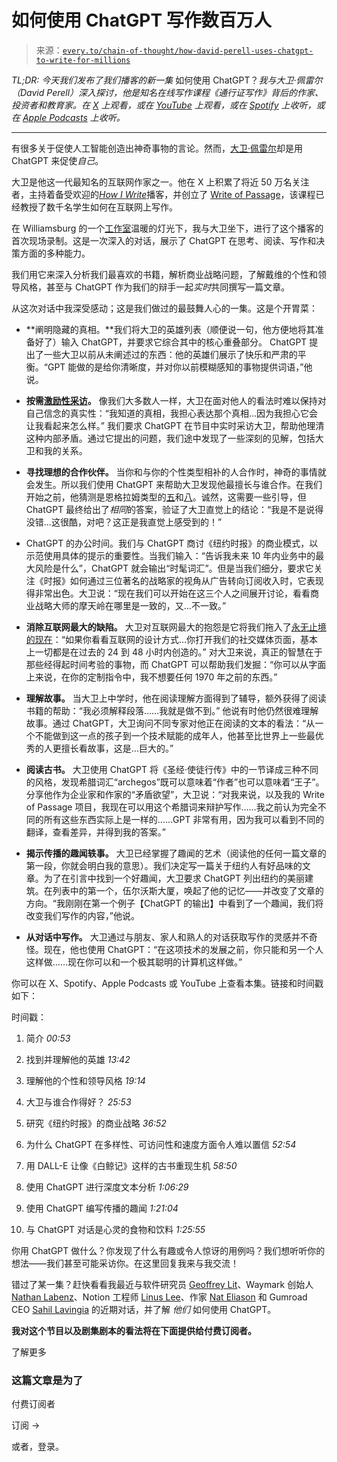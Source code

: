 <!--yml

category: COT 专栏

date: 2024-05-08 11:06:36

-->

# 如何使用 ChatGPT 写作数百万人

> 来源：[`every.to/chain-of-thought/how-david-perell-uses-chatgpt-to-write-for-millions`](https://every.to/chain-of-thought/how-david-perell-uses-chatgpt-to-write-for-millions)

*TL;DR: 今天我们发布了我们播客的新一集* 如何使用 ChatGPT？*我与大卫·佩雷尔（David Perell）深入探讨，他是知名在线写作课程《通行证写作》背后的作家、投资者和教育家。在* [*X*](https://twitter.com/danshipper/status/1747987747866845548) *上观看，或在* [*YouTube*](https://youtu.be/f36mxOicyTQ) *上观看，或在* [*Spotify*](https://open.spotify.com/episode/6s1UKoIVEFDxjyCtXhLeSY?si=YOTlFCyxSl6bizXqQRvSAg&nd=1&dlsi=de6872e796ed4bfc) *上收听，或在* [*Apple Podcasts*](https://podcasts.apple.com/us/podcast/how-david-perell-uses-chatgpt-to-write-for-millions/id1719789201?i=1000642107015) *上收听。*

* * *

有很多关于促使人工智能创造出神奇事物的言论。然而，[大卫·佩雷尔](https://twitter.com/david_perell)却是用 ChatGPT 来促使*自己*。

大卫是他这一代最知名的互联网作家之一。他在 X 上积累了将近 50 万名关注者，主持着备受欢迎的[*How I Write*](https://writeofpassage.school/how-i-write/)播客，并创立了 [Write of Passage](https://writeofpassage.school/)，该课程已经教授了数千名学生如何在互联网上写作。

在 Williamsburg 的一个[工作室](https://twitter.com/danshipper/status/1732772672298185157/photo/1)温暖的灯光下，我与大卫坐下，进行了这个播客的首次现场录制。这是一次深入的对话，展示了 ChatGPT 在思考、阅读、写作和决策方面的多种能力。

我们用它来深入分析我们最喜欢的书籍，解析商业战略问题，了解戴维的个性和领导风格，甚至与 ChatGPT 作为我们的辩手一起*实时*共同撰写一篇文章。

从这次对话中我深受感动；这是我们做过的最鼓舞人心的一集。这是个开胃菜：

+   **阐明隐藏的真相。**我们将大卫的英雄列表（顺便说一句，他方便地将其准备好了）输入 ChatGPT，并要求它综合其中的核心重叠部分。 ChatGPT 提出了一些大卫以前从未阐述过的东西：他的英雄们展示了快乐和严肃的平衡。“GPT 能做的是给你清晰度，并对你以前模糊感知的事物提供词语，”他说。

+   **按需**[**激励性采访**](https://www.umass.edu/studentlife/sites/default/files/documents/pdf/Motivational_Interviewing_Definition_Principles_Approach.pdf)**。** 像我们大多数人一样，大卫在面对他人的看法时难以保持对自己信念的真实性：“我知道的真相，我担心表达那个真相…因为我担心它会让我看起来怎么样。” 我们要求 ChatGPT 在节目中实时采访大卫，帮助他理清这种内部矛盾。通过它提出的问题，我们途中发现了一些深刻的见解，包括大卫和我的关系。

+   **寻找理想的合作伙伴。** 当你和与你的个性类型相补的人合作时，神奇的事情就会发生。所以我们使用 ChatGPT 来帮助大卫发现他最擅长与谁合作。在我们开始之前，他猜测是恩格拉姆类型的[五](https://www.enneagraminstitute.com/type-5)和[八](https://www.enneagraminstitute.com/type-8)。诚然，这需要一些引导，但 ChatGPT 最终给出了*相同*的答案，验证了大卫直觉上的结论：“我是不是说得没错…这很酷，对吧？这正是我直觉上感受到的！”

+   ChatGPT 的办公时间。我们与 ChatGPT 商讨《纽约时报》的商业模式，以示范使用具体的提示的重要性。当我们输入：“告诉我未来 10 年内业务中的最大风险是什么”，ChatGPT 就会输出“时髦词汇”。但是当我们细分，要求它关注《时报》如何通过三位著名的战略家的视角从广告转向订阅收入时，它表现得非常出色。大卫说：“现在我们可以开始在这三个人之间展开讨论，看看商业战略大师的摩天岭在哪里是一致的，又…不一致。”

+   **消除互联网最大的缺陷。** 大卫对互联网最大的抱怨是它将我们拖入了[永无止境的现在](https://twitter.com/david_perell/status/1746742238195974169)：“如果你看看互联网的设计方式…你打开我们的社交媒体页面，基本上一切都是在过去的 24 到 48 小时内创造的。” 对大卫来说，真正的智慧在于那些经得起时间考验的事物，而 ChatGPT 可以帮助我们发掘：“你可以从字面上来说，在你的定制指令中，我不想要任何 1970 年之前的东西。”

+   **理解故事。** 当大卫上中学时，他在阅读理解方面得到了辅导，额外获得了阅读书籍的帮助：“我必须解释段落……我就是做不到。” 他说有时他仍然很难理解故事。通过 ChatGPT，大卫询问不同专家对他正在阅读的文本的看法：“从一个不能做到这一点的孩子到一个技术赋能的成年人，他甚至比世界上一些最优秀的人更擅长看故事，这是…巨大的。”

+   **阅读古书。** 大卫使用 ChatGPT 将《圣经·使徒行传》中的一节译成三种不同的风格，发现希腊词汇“archegos”既可以意味着“作者”也可以意味着“王子”。分享他作为企业家和作家的“矛盾欲望”，大卫说：“对我来说，以及我的 Write of Passage 项目，我现在可以用这个希腊词来辩护写作……我之前认为完全不同的所有这些东西实际上是一样的……GPT 非常有用，因为我可以看到不同的翻译，查看差异，并得到我的答案。”

+   **揭示传播的趣闻轶事。** 大卫已经掌握了趣闻的艺术（阅读他的任何一篇文章的第一段，你就会明白我的意思）。我们决定写一篇关于纽约人有好品味的文章。为了在引言中找到一个好趣闻，大卫要求 ChatGPT 列出纽约的美丽建筑。在列表中的第一个，伍尔沃斯大厦，唤起了他的记忆——并改变了文章的方向。“我刚刚在第一个例子【ChatGPT 的输出】中看到了一个趣闻，我们将改变我们写作的内容，”他说。

+   **从对话中写作。** 大卫通过与朋友、家人和熟人的对话获取写作的灵感并不奇怪。现在，他也使用 ChatGPT：“在这项技术的发展之前，你只能和另一个人这样做……现在你可以和一个极其聪明的计算机这样做。”

你可以在 X、Spotify、Apple Podcasts 或 YouTube 上查看本集。链接和时间戳如下：

时间戳：

1.  简介 *00:53*

1.  找到并理解他的英雄 *13:42*

1.  理解他的个性和领导风格 *19:14*

1.  大卫与谁合作得好？ *25:53*

1.  研究《纽约时报》的商业战略 *36:52*

1.  为什么 ChatGPT 在多样性、可访问性和速度方面令人难以置信 *52:54*

1.  用 DALL-E 让像《白鲸记》这样的古书重现生机 *58:50*

1.  使用 ChatGPT 进行深度文本分析 *1:06:29*

1.  使用 ChatGPT 编写传播的趣闻 *1:21:04*

1.  与 ChatGPT 对话是心灵的食物和饮料 *1:25:55*

你用 ChatGPT 做什么？你发现了什么有趣或令人惊讶的用例吗？我们想听听你的想法——我们甚至可能采访你。在这里回复我来与我交流！

错过了某一集？赶快看看我最近与软件研究员 [Geoffrey Lit](https://every.to/chain-of-thought/you-can-build-an-app-with-chatgpt-in-60-minutes)、Waymark 创始人 [Nathan Labenz](https://every.to/chain-of-thought/how-to-use-chatgpt-as-a-copilot-for-learning)、Notion 工程师 [Linus Lee](https://every.to/chain-of-thought/how-an-ai-researcher-uses-chatgpt-and-notion-ai)、作家 [Nat Eliason](https://every.to/chain-of-thought/chatgpt-for-writing-and-recommending-books) 和 Gumroad CEO [Sahil Lavingia](https://every.to/news/introducing-how-i-use-chatgpt) 的近期对话，并了解 *他们* 如何使用 ChatGPT。

**我对这个节目以及剧集剧本的看法将在下面提供给付费订阅者。**

了解更多

### 这篇文章是为了

付费订阅者

订阅 →

或者，登录。
